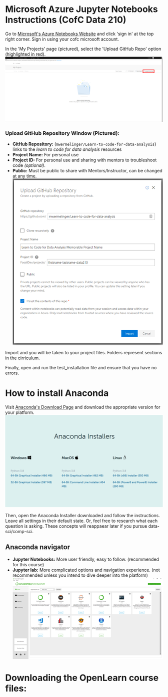 # Microsoft Azure Jupyter Notebooks Instructions (CofC Data 210)

Go to [Microsoft's Azure Notebooks Website](https://notebooks.azure.com/) and click 'sign in' at the top right corner.
Sign in using your cofc microsoft account.

In the 'My Projects' page (pictured), select the 'Upload GitHub Repo' option (highlighted in red).
![](projects-screen.png)

### Upload GitHub Repository Window (Pictured):
* **GitHub Repository:** (`mwermelinger/Learn-to-code-for-data-analysis`) links to the *learn to code for data analysis* resources
* **Project Name:** For personal use
* **Project ID:** For personal use and sharing with mentors to troubleshoot code *(optional)*.
* **Public:** Must be public to share with Mentors/Instructor, can be changed at any time.
![](import-github-screen.png)
<p>Import and you will be taken to your project files. Folders represent sections in the cirriculum.</p>
Finally, open and run the test_installation file and ensure that you have no errors.



# How to install Anaconda

Visit [Anaconda's Download Page](https://www.anaconda.com/products/individual#windows) and download the appropriate version for your platform.
![](assets/anacondaInstallers.png)

Then, open the Anaconda Installer downloaded and follow the instructions. Leave all settings in their default state. Or, feel free to research what each question is asking. These concepts will reappaear later if you pursue data-sci/comp-sci.

## Anaconda navigator
* **Jupyter Notebooks:** More user friendly, easy to follow. (recommended for this course)
* **Jupyter lab:** More complicated options and navigation experience. (not recommended unless you intend to dive deeper into the platform)
![](assets/navigator.png)


# Downloading the OpenLearn course files: